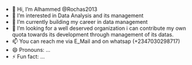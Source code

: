 - 👋 Hi, I’m Alhammed @Rochas2013
- 👀 I’m interested in Data Analysis and its management
- 🌱 I’m currently building my career in data management
- 💞️ I’m looking for a well deserved organization i can contribute my own quota towards its development through management of its datas.
- 📫 You can reach me via E_Mail and on whatsap (+2347030298717)
- 😄 Pronouns: ...
- ⚡ Fun fact: ...

<!---
Rochas2013/Rochas2013 is a ✨ special ✨ repository because its `README.md` (this file) appears on your GitHub profile.
You can click the Preview link to take a look at your changes.
--->
